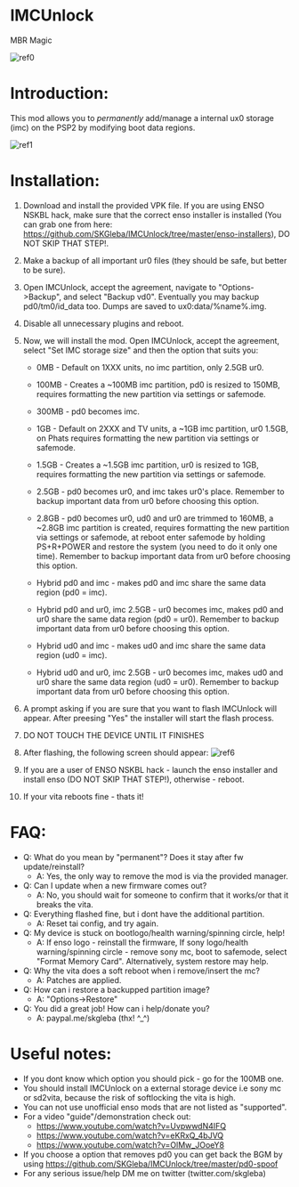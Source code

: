 # IMCUnlock
MBR Magic

![ref0](https://cdn.discordapp.com/attachments/466454495258476545/475390620433776641/IMG_39801.JPG)

# Introduction:
This mod allows you to _permanently_ add/manage a internal ux0 storage (imc) on the PSP2 by modifying boot data regions.

![ref1](https://cdn.discordapp.com/attachments/466454244929699861/466458976901529600/IMG_20180710_180418.jpg)

# Installation:
1) Download and install the provided VPK file. If you are using ENSO NSKBL hack, make sure that the correct enso installer is installed (You can grab one from here: https://github.com/SKGleba/IMCUnlock/tree/master/enso-installers), DO NOT SKIP THAT STEP!.

2) Make a backup of all important ur0 files (they should be safe, but better to be sure).

3) Open IMCUnlock, accept the agreement, navigate to "Options->Backup", and select "Backup vd0". Eventually you may backup pd0/tm0/id_data too. Dumps are saved to ux0:data/%name%.img.

4) Disable all unnecessary plugins and reboot.

5) Now, we will install the mod. Open IMCUnlock, accept the agreement, select "Set IMC storage size" and then the option that suits you:
   - 0MB - Default on 1XXX units, no imc partition, only 2.5GB ur0.
   
   - 100MB - Creates a ~100MB imc partition, pd0 is resized to 150MB, requires formatting the new partition via settings or safemode.

   - 300MB - pd0 becomes imc.
 
   - 1GB - Default on 2XXX and TV units, a ~1GB imc partition, ur0 1.5GB, on Phats requires formatting the new partition via settings or safemode.

   - 1.5GB - Creates a ~1.5GB imc partition, ur0 is resized to 1GB, requires formatting the new partition via settings or safemode.

   - 2.5GB - pd0 becomes ur0, and imc takes ur0's place. Remember to backup important data from ur0 before choosing this option.

   - 2.8GB - pd0 becomes ur0, ud0 and ur0 are trimmed to 160MB, a ~2.8GB imc partition is created, requires formatting the new partition via settings or safemode, at reboot enter safemode by holding PS+R+POWER and restore the system (you need to do it only one time). Remember to backup important data from ur0 before choosing this option.

   - Hybrid pd0 and imc - makes pd0 and imc share the same data region (pd0 = imc).

   - Hybrid pd0 and ur0, imc 2.5GB - ur0 becomes imc, makes pd0 and ur0 share the same data region (pd0 = ur0). Remember to backup important data from ur0 before choosing this option.

   - Hybrid ud0 and imc - makes ud0 and imc share the same data region (ud0 = imc).

   - Hybrid ud0 and ur0, imc 2.5GB - ur0 becomes imc, makes ud0 and ur0 share the same data region (ud0 = ur0). Remember to backup important data from ur0 before choosing this option.

6) A prompt asking if you are sure that you want to flash IMCUnlock will appear. After preesing "Yes" the installer will start the flash process.

7) DO NOT TOUCH THE DEVICE UNTIL IT FINISHES

8) After flashing, the following screen should appear:
![ref6](https://cdn.discordapp.com/attachments/466454495258476545/466462385499275274/IMG_20180711_063154.jpg)

9) If you are a user of ENSO NSKBL hack - launch the enso installer and install enso (DO NOT SKIP THAT STEP!), otherwise - reboot.

10) If your vita reboots fine - thats it!

# FAQ:
 - Q: What do you mean by "permanent"? Does it stay after fw update/reinstall?
   - A: Yes, the only way to remove the mod is via the provided manager.
 - Q: Can I update when a new firmware comes out?
   - A: No, you should wait for someone to confirm that it works/or that it breaks the vita.
 - Q: Everything flashed fine, but i dont have the additional partition.
   - A: Reset tai config, and try again.
 - Q: My device is stuck on bootlogo/health warning/spinning circle, help!
   - A: If enso logo - reinstall the firmware, If sony logo/health warning/spinning circle - remove sony mc, boot to safemode, select "Format Memory Card". Alternatively, system restore may help.
 - Q: Why the vita does a soft reboot when i remove/insert the mc?
   - A: Patches are applied.
 - Q: How can i restore a backupped partition image?
   - A: "Options->Restore"
 - Q: You did a great job! How can i help/donate you?
   - A: paypal.me/skgleba (thx! ^_^)
 
 # Useful notes:
- If you dont know which option you should pick - go for the 100MB one.
- You should install IMCUnlock on a external storage device i.e sony mc or sd2vita, because the risk of softlocking the vita is high.
- You can not use unofficial enso mods that are not listed as "supported".
- For a video "guide"/demonstration check out:
   - https://www.youtube.com/watch?v=UvpwwdN4IFQ
   - https://www.youtube.com/watch?v=eKRxQ_4bJVQ
   - https://www.youtube.com/watch?v=OlMw_JOoeY8
- If you choose a option that removes pd0 you can get back the BGM by using https://github.com/SKGleba/IMCUnlock/tree/master/pd0-spoof
- For any serious issue/help DM me on twitter (twitter.com/skgleba)
